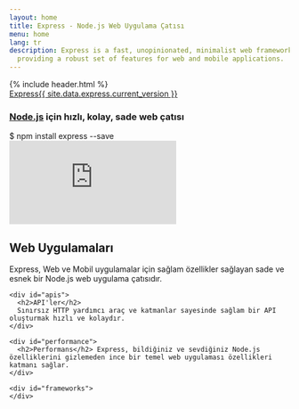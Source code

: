 ```yaml
---
layout: home
title: Express - Node.js Web Uygulama Çatısı
menu: home
lang: tr
description: Express is a fast, unopinionated, minimalist web framework for Node.js,
  providing a robust set of features for web and mobile applications.
---
```

<section id="home-content">
  {% include header.html %}
  <div id="overlay"></div>
  <div id="homepage-leftpane" class="pane">
    <section id="description">
        <div class="express"><a href="/">Express</a><a href="{{ page.lang }}/changelog/4x.html#{{ site.data.express.current_version }}" id="express-version">{{ site.data.express.current_version }}</a></div>
        <h1 class="description"><a href='https://nodejs.org/en/'>Node.js</a> için hızlı, kolay, sade web çatısı</h1>
    </section>
    <div id="install-command">$ npm install express --save</div>
  </div>
  <div id="homepage-rightpane" class="pane">
    <iframe src="https://www.youtube.com/embed/HxGt_3F0ULg" frameborder="0" allowfullscreen></iframe>
  </div>
</section>

<section id="intro">

  <div id="boxes" class="clearfix">
    <div id="web-applications">
      <h2>Web Uygulamaları</h2>
	  Express, Web ve Mobil uygulamalar için sağlam özellikler sağlayan sade ve esnek bir Node.js web uygulama çatısıdır.
    </div>

    <div id="apis">
      <h2>API'ler</h2> 
	  Sınırsız HTTP yardımcı araç ve katmanlar sayesinde sağlam bir API oluşturmak hızlı ve kolaydır.
    </div>

    <div id="performance">
      <h2>Performans</h2> Express, bildiğiniz ve sevdiğiniz Node.js özelliklerini gizlemeden ince bir temel web uygulaması özellikleri katmanı sağlar.	  
    </div>

    <div id="frameworks">
    </div>
  </div>

</section>


